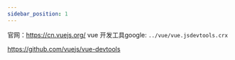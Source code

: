 ```yaml
---
sidebar_position: 1
---
```


官网：https://cn.vuejs.org/
vue 开发工具google: `../vue/vue.jsdevtools.crx`

https://github.com/vuejs/vue-devtools
